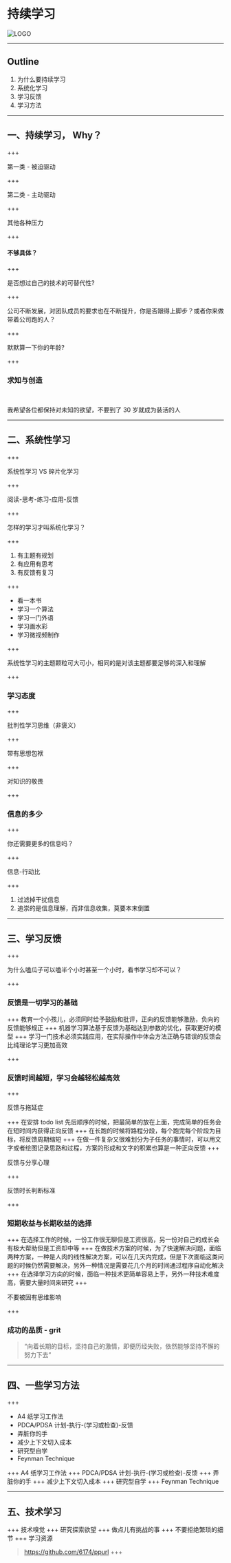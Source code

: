 # 持续学习

![LOGO](./img/cover.png)

---

## Outline

1. 为什么要持续学习 
2. 系统化学习
3. 学习反馈
4. 学习方法

---

## 一、持续学习， Why？

+++

第一类 - 被迫驱动

+++

第二类 - 主动驱动

+++

其他各种压力

+++

#### 不够具体？

+++


是否想过自己的技术的可替代性?

+++

公司不断发展，对团队成员的要求也在不断提升，你是否跟得上脚步？或者你来做带着公司跑的人？

+++


默默算一下你的年龄?

+++

### 求知与创造

<br>

我希望各位都保持对未知的欲望，不要到了 30 岁就成为装活的人

---

## 二、系统性学习

+++

系统性学习 VS 碎片化学习

+++

阅读-思考-练习-应用-反馈

+++

怎样的学习才叫系统化学习？

+++

1. 有主题有规划
2. 有应用有思考
3. 有反馈有复习

+++

- 看一本书
- 学习一个算法
- 学习一门外语
- 学习画水彩
- 学习微视频制作

+++

系统性学习的主题颗粒可大可小，相同的是对该主题都要足够的深入和理解

+++

### 学习态度

+++

批判性学习思维（非褒义）

+++

带有思想包袱

+++

对知识的敬畏

+++


### 信息的多少

+++

你还需要更多的信息吗？

+++

信息-行动比

+++

1. 过滤掉干扰信息
2. 追崇的是信息理解，而非信息收集，莫要本末倒置

---

## 三、学习反馈

+++

为什么嗑瓜子可以嗑半个小时甚至一个小时，看书学习却不可以？

+++

### 反馈是一切学习的基础

+++
教育一个小孩儿，必须同时给予鼓励和批评，正向的反馈能够激励，负向的反馈能够规正
+++
机器学习算法基于反馈为基础达到参数的优化，获取更好的模型
+++
学习一门技术必须实践应用，在实际操作中体会方法正确与错误的反馈会比纯理论学习更加高效

+++

### 反馈时间越短，学习会越轻松越高效

+++

反馈与拖延症

+++
在安排 todo list 先后顺序的时候，把最简单的放在上面，完成简单的任务会在短时间内获得正向反馈
+++
在长跑的时候将路程分段，每个跑完每个阶段为目标，将反馈周期缩短
+++
在做一件复杂又很难划分为子任务的事情时，可以用文字或者绘图记录思路和过程，方案的形成和文字的积累也算是一种正向反馈
+++

反馈与分享心理

+++

反馈时长判断标准

+++

### 短期收益与长期收益的选择

+++
在选择工作的时候，一份工作很无聊但是工资很高，另一份对自己的成长会有极大帮助但是工资却中等
+++
在做技术方案的时候，为了快速解决问题，面临两种方案，一种是人肉的线性解决方案，可以在几天内完成，但是下次面临这类问题的时候仍然需要解决，另外一种情况是需要花几个月的时间通过程序自动化解决
+++
在选择学习方向的时候，面临一种技术更简单容易上手，另外一种技术难度高，需要大量时间来研究
+++

不要被固有思维影响

+++

### 成功的品质 - grit

> “向着长期的目标，坚持自己的激情，即便历经失败，依然能够坚持不懈的努力下去”

---

## 四、一些学习方法

+++

- A4 纸学习工作法
- PDCA/PDSA 计划-执行-(学习或检查)-反馈
- 弄脏你的手
- 减少上下文切入成本
- 研究型自学
- Feynman Technique

+++
A4 纸学习工作法
+++
PDCA/PDSA 计划-执行-(学习或检查)-反馈
+++
弄脏你的手
+++
减少上下文切入成本
+++
研究型自学
+++
Feynman Technique

---

## 五、技术学习

+++
技术嗅觉
+++
研究探索欲望
+++
做点儿有挑战的事
+++
不要拒绝繁琐的细节
+++
学习资源
> https://github.com/6174/ppurl
+++

